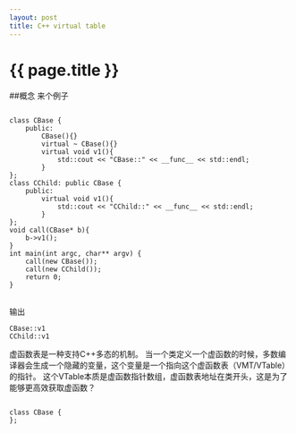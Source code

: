 ```yaml
---
layout: post
title: C++ virtual table
---
```


{{ page.title }}
================

##概念
来个例子
<pre>
<code>
class CBase {
    public:
        CBase(){}
        virtual ~ CBase(){}
        virtual void v1(){
            std::cout << "CBase::" << __func__ << std::endl;
        }
};
class CChild: public CBase {
    public:
        virtual void v1(){
            std::cout << "CChild::" << __func__ << std::endl;
        }
};
void call(CBase* b){
    b->v1();
}
int main(int argc, char** argv) {
    call(new CBase());
    call(new CChild());
    return 0;
}
</code>
</pre>
输出
<pre><code>CBase::v1
CChild::v1
</code></pre>
虚函数表是一种支持C++多态的机制。
当一个类定义一个虚函数的时候，多数编译器会生成一个隐藏的变量，这个变量是一个指向这个虚函数表（VMT/VTable）的指针。
这个VTable本质是虚函数指针数组，虚函数表地址在类开头，这是为了能够更高效获取虚函数？
<pre>
<code>
class CBase {
};
</code>
</pre>


